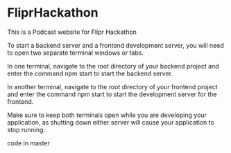 # FliprHackathon
This is a Podcast website for Flipr Hackathon



To start a backend server and a frontend development server, you will need to open two separate terminal windows or tabs.

In one terminal, navigate to the root directory of your backend project and enter the command npm start to start the backend server.

In another terminal, navigate to the root directory of your frontend project and enter the command npm start to start the development server for the frontend.

Make sure to keep both terminals open while you are developing your application, as shutting down either server will cause your application to stop running.



code in master
